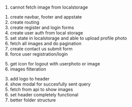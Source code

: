 <!--  version log -->

<!-- unables -->

1. cannot fetch image from localstorage

<!-- comlpleted v1.0.9 -->

1. create navbar, footer and appstate
2. create routing
3. create register and login forms
4. create user auth from local storage
5. set state in localstorage and able to upload profile photo
6. fetch all images and do pagination
7. create contact us submit form
8. force user registration/login

<!-- v1.0.10 -->

5. get icon for logout with userphoto or image
6. images filteration

<!-- v1.0.11 -->

3. add logo to header
4. show modal for succesfully sent query
5. fetch from api to show images
6. set header completely functional
7. better folder structure

